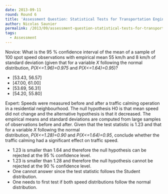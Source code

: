 ```yaml
---
date: 2013-09-11
round: Round 6
title: 'Assessment Question: Statistical Tests for Transportation Engineers'
author: Nicolas Saunier
permalink: /2013/09/assessment-question-statistical-tests-for-transportation-engineers/
tags:
  - Assessment
---
```

Novice: What is the 95 % confidence interval of the mean of a sample of 100 spot speed observations with empirical mean 55 km/h and 8 km/h of standard deviation (given that for a variable *X* following the normal distribution, *P(X<=1.96)=0.975* and *P(X<=1.64)=0.95*)?

*   [53.43, 56.57]
*   [47.00, 61.00]
*   [53.69, 56.31]
*   [54.20, 55.80]

Expert: Speeds were measured before and after a traffic calming operation in a residential neighbourhood. The null hypothesis H0 is that mean speed did not change and the alternative hypothesis is that it decreased. The empirical means and standard deviations are computed from large samples of observations before and after. Given that the test statistic is 1.23 and that for a variable *X* following the normal distribution, *P(X<=1.28)=0.90* and *P(X<=1.64)=0.95*, conclude whether the traffic calming had a significant effect on traffic speed.

*   1.23 is smaller than 1.64 and therefore the null hypothesis can be rejected at the 95 % confidence level.
*   1.23 is smaller than 1.28 and therefore the null hypothesis cannot be rejected at the 90 % confidence level.
*   One cannot answer since the test statistic follows the Student distribution.
*   One needs to first test if both speed distributions follow the normal distribution.
